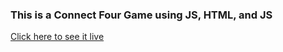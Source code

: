 ### This is a Connect Four Game using JS, HTML, and JS
[Click here to see it live](https://hrodriguez007.github.io/conncet-four-game-js/)
